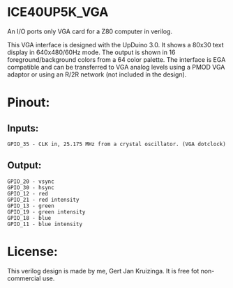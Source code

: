 # ICE40UP5K_VGA
An I/O ports only VGA card for a Z80 computer in verilog.

This VGA interface is designed with the UpDuino 3.0. It shows a 80x30 text display in 640x480/60Hz mode.
The output is shown in 16 foreground/background colors from a 64 color palette. The interface is EGA compatible and can be transferred to VGA analog levels using a PMOD VGA adaptor or using an R/2R network (not included in the design).

# Pinout:
## Inputs:
```
GPIO_35 - CLK in, 25.175 MHz from a crystal oscillator. (VGA dotclock)
```
## Output:
```
GPIO_20 - vsync
GPIO_30 - hsync
GPIO_12 - red
GPIO_21 - red intensity
GPIO_13 - green
GPIO_19 - green intensity
GPIO_18 - blue
GPIO_11 - blue intensity
```

# License:
This verilog design is made by me, Gert Jan Kruizinga. It is free fot non-commercial use.
